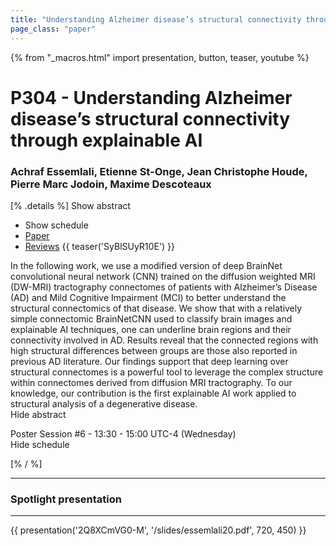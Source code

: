 ```yaml
---
title: "Understanding Alzheimer disease’s structural connectivity through explainable AI"
page_class: "paper"
---
```


{% from "_macros.html" import presentation, button, teaser, youtube %}

# P304 - Understanding Alzheimer disease’s structural connectivity through explainable AI

### Achraf Essemlali, Etienne St-Onge, Jean Christophe Houde, Pierre Marc Jodoin, Maxime Descoteaux

[% .details %]
<a class="toggle_visibility" data-selector=".abstract" data-level="3">Show abstract</a>
- <a class="toggle_visibility" data-selector=".schedule" data-level="3">Show schedule</a>
- <a href="https://openreview.net/pdf?id=K75ya1BJMK">Paper</a>
- <a href="https://openreview.net/forum?id=K75ya1BJMK">Reviews</a>
{{ teaser('SyBlSUyR10E') }}

<p>
    <span class="abstract">
        In the following work, we use a modified version of deep BrainNet convolutional neural network (CNN) trained on the diffusion weighted MRI (DW-MRI) tractography connectomes of patients with Alzheimer’s Disease (AD) and Mild Cognitive Impairment (MCI) to better understand the structural connectomics of that disease. We show that with a relatively simple connectomic BrainNetCNN used to classify brain images and explainable AI techniques, one can underline brain regions and their connectivity involved in AD. Results reveal that the connected regions with high structural differences between groups are those also reported in previous AD literature. Our findings support that deep learning over structural connectomes is a powerful tool to leverage the complex structure within connectomes derived from diffusion MRI tractography. To our knowledge, our contribution is the first explainable AI work applied to structural analysis of a degenerative disease.
        <br>
        <span class="actions"><a class="toggle_visibility" data-level="2">Hide abstract</a></span>
    </span>
</p>

<p>
    <span class="schedule">
        Poster Session #6  - 13:30 - 15:00 UTC-4 (Wednesday)
        <br>
        <span class="actions"><a class="toggle_visibility" data-level="2">Hide schedule</a></span>
    </span>
</p>

<!-- {{ button("Access paper channel", "https://chat.midl.io/channel/p304") }} -->
[% / %]

---

### Spotlight presentation

---

{{ presentation('2Q8XCmVG0-M', '/slides/essemlali20.pdf', 720, 450) }}
